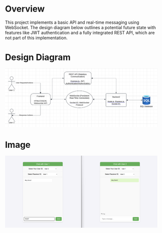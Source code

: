 # Overview

This project implements a basic API and real-time messaging using WebSocket. The design diagram below outlines a potential future state with features like JWT authentication and a fully integrated REST API, which are not part of this implementation.

# Design Diagram
![System Design Diagram](architecture/system_design.png)

# Image
![Chat Demo](snips/Chat_Demo.png)
